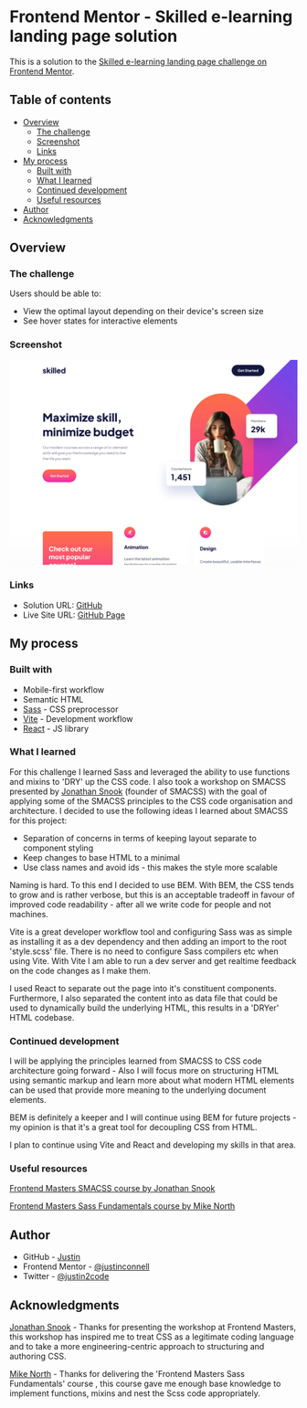 # Frontend Mentor - Skilled e-learning landing page solution

This is a solution to the [Skilled e-learning landing page challenge on Frontend Mentor](https://www.frontendmentor.io/challenges/skilled-elearning-landing-page-S1ObDrZ8q). 

## Table of contents

- [Overview](#overview)
  - [The challenge](#the-challenge)
  - [Screenshot](#screenshot)
  - [Links](#links)
- [My process](#my-process)
  - [Built with](#built-with)
  - [What I learned](#what-i-learned)
  - [Continued development](#continued-development)
  - [Useful resources](#useful-resources)
- [Author](#author)
- [Acknowledgments](#acknowledgments)

## Overview

### The challenge

Users should be able to:

- View the optimal layout depending on their device's screen size
- See hover states for interactive elements

### Screenshot

![Desktop](./public/screenshot.png)

### Links

- Solution URL: [GitHub](https://github.com/justinconnell/fm-skilled-e-learning-landing-page)
- Live Site URL: [GitHub Page](https://justinconnell.github.io/fm-skilled-e-learning-landing-page)

## My process

### Built with

- Mobile-first workflow
- Semantic HTML
- [Sass](https://sass-lang.com/) - CSS preprocessor
- [Vite](https://vitejs.dev/) - Development workflow
- [React](https://reactjs.org/) - JS library

### What I learned

For this challenge I learned Sass and leveraged the ability to use functions and mixins to 'DRY' up the CSS code.
I also took a workshop on SMACSS presented by [Jonathan Snook](https://frontendmasters.com/courses/smacss/) (founder of SMACSS)
with the goal of applying some of the SMACSS principles to the CSS code organisation and architecture. I decided to use the 
following ideas I learned about SMACSS for this project:

- Separation of concerns in terms of keeping layout separate to component styling
- Keep changes to base HTML to a minimal
- Use class names and avoid ids - this makes the style more scalable

Naming is hard. To this end I decided to use BEM. With BEM, the CSS tends to grow and is rather verbose, but this is an acceptable
tradeoff in favour of improved code readability - after all we write code for people and not machines.

Vite is a great developer workflow tool and configuring Sass was as simple as installing it as a dev dependency and then adding
an import to the root 'style.scss' file. There is no need to configure Sass compilers etc when using Vite. With Vite
I am able to run a dev server and get realtime feedback on the code changes as I make them.

I used React to separate out the page into it's constituent components. Furthermore, I also separated the content into as data file
that could be used to dynamically build the underlying HTML, this results in a 'DRYer' HTML codebase. 

### Continued development

I will be applying the principles learned from SMACSS to CSS code architecture going forward - Also I will focus more
on structuring HTML using semantic markup and learn more about what modern HTML elements can be used that provide more
meaning to the underlying document elements.

BEM is definitely a keeper and I will continue using BEM for future projects - my opinion is that it's a great tool for
decoupling CSS from HTML.

I plan to continue using Vite and React and developing my skills in that area.

### Useful resources

[Frontend Masters SMACSS course by Jonathan Snook](https://frontendmasters.com/courses/smacss/)

[Frontend Masters Sass Fundamentals course by Mike North](https://frontendmasters.com/courses/sass/)

## Author

- GitHub - [Justin](https://github.com/justinconnell)
- Frontend Mentor - [@justinconnell](https://www.frontendmentor.io/profile/justinconnell)
- Twitter - [@justin2code](https://twitter.com/justin2code)

## Acknowledgments

[Jonathan Snook](https://frontendmasters.com/courses/smacss/) - Thanks for presenting the workshop at Frontend Masters,
this workshop has inspired me to treat CSS as a legitimate coding language and to take a more engineering-centric approach
to structuring and authoring CSS.

[Mike North](https://frontendmasters.com/courses/sass/) - Thanks for delivering the 'Frontend Masters Sass Fundamentals' course
, this course gave me enough base knowledge to implement functions, mixins and nest the Scss code appropriately.
